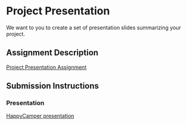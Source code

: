 # Project Presentation
We want to you to create a set of presentation slides summarizing your project.

## Assignment Description
[Project Presentation Assignment](https://education.launchcode.org/liftoff/assignments/project-presentation/)

## Submission Instructions

### Presentation
[HappyCamper presentation](file:///C:/Users/andre/lift_off/liftoff-assignments/P6-Project_Presentation/HappyCamper%20presentation.pdf)